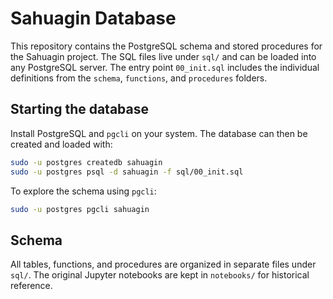 # Sahuagin Database

This repository contains the PostgreSQL schema and stored procedures for the Sahuagin project. The SQL files live under `sql/` and can be loaded into any PostgreSQL server. The entry point `00_init.sql` includes the individual definitions from the `schema`, `functions`, and `procedures` folders.

## Starting the database

Install PostgreSQL and `pgcli` on your system. The database can then be created
and loaded with:

```bash
sudo -u postgres createdb sahuagin
sudo -u postgres psql -d sahuagin -f sql/00_init.sql
```

To explore the schema using `pgcli`:

```bash
sudo -u postgres pgcli sahuagin
```

## Schema

All tables, functions, and procedures are organized in separate files under `sql/`. The original Jupyter notebooks are kept in `notebooks/` for historical reference.
